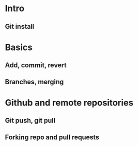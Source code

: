 # Intro
## Git install
# Basics
## Add, commit, revert
## Branches, merging
# Github and remote repositories
## Git push, git pull
## Forking repo and pull requests